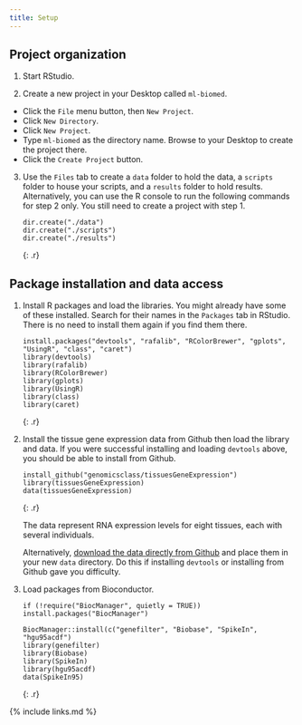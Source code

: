 ```yaml
--- 
title: Setup 
--- 
```


## Project organization

1. Start RStudio.

2. Create a new project in your Desktop called `ml-biomed`. 
- Click the `File` menu button, then `New Project`.
- Click `New Directory`. 
- Click `New Project`.
- Type `ml-biomed` as the directory name. Browse to your Desktop to create the project there.
- Click the `Create Project` button.

3. Use the `Files` tab to create  a `data` folder to hold the data, a `scripts` folder to 
house your scripts, and a `results` folder to hold results. Alternatively, you can use the 
R console to run the following commands for step 2 only. You still need to create a 
project with step 1.

   ~~~
   dir.create("./data")
   dir.create("./scripts")
   dir.create("./results")
   ~~~
   {: .r}

## Package installation and data access
 
1. Install R packages and load the libraries. You might already have some of these 
installed. Search for their names in the `Packages` tab in RStudio. There is no need to 
install them again if you find them there.

    ~~~
   install.packages("devtools", "rafalib", "RColorBrewer", "gplots", "UsingR", "class", "caret")
   library(devtools)
   library(rafalib)
   library(RColorBrewer)
   library(gplots)
   library(UsingR)
   library(class)
   library(caret)
   ~~~
   {: .r}

2. Install the tissue gene expression data from Github then load the library and data.
If you were successful installing and loading `devtools` above, you should be able to 
install from Github.

   ~~~
   install_github("genomicsclass/tissuesGeneExpression") 
   library(tissuesGeneExpression) 
   data(tissuesGeneExpression)
   ~~~
   {: .r}
   
   The data represent RNA expression levels for eight tissues, each with several 
   individuals.
   
   Alternatively, [download the data directly from Github](https://github.com/genomicsclass/tissuesGeneExpression/blob/master/data/tissuesGeneExpression.rda) 
   and place them in your new `data` directory. Do this if installing `devtools` or 
   installing from Github gave you difficulty.
   
3. Load packages from Bioconductor.

   ~~~
   if (!require("BiocManager", quietly = TRUE))
   install.packages("BiocManager")
   
   BiocManager::install(c("genefilter", "Biobase", "SpikeIn", "hgu95acdf")
   library(genefilter)
   library(Biobase)
   library(SpikeIn)
   library(hgu95acdf)
   data(SpikeIn95)
   ~~~
   {: .r}


{% include links.md %}
